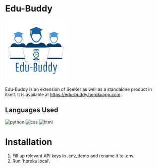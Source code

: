 # Edu-Buddy
![](https://raw.githubusercontent.com/devmrfitz/edu-buddy/master/app/static/logo.png)

Edu-Buddy is an extension of SeeKer as well as a standalone product in itself. It is available at https://edu-buddy.herokuapp.com 

## Languages Used
<img src = "https://img.shields.io/badge/python%20-%236C0101.svg?style=for-the-badge&logo=python&logoColor=white" alt="python"/> <img src = "https://img.shields.io/badge/CSS-239120?&style=for-the-badge&logo=css3&logoColor=white" alt = "css"/> <img src = "https://img.shields.io/badge/HTML-orange?style=for-the-badge&logo=html5&logoColor=white" alt = "html"/>

# Installation
1) Fill up relevant API keys in .env_demo and rename it to .env.
2) Run 'heroku local'.
